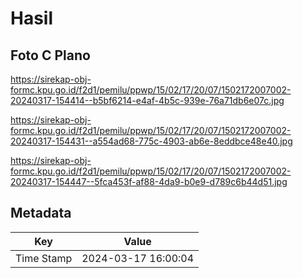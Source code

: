 # Hasil

## Foto C Plano

https://sirekap-obj-formc.kpu.go.id/f2d1/pemilu/ppwp/15/02/17/20/07/1502172007002-20240317-154414--b5bf6214-e4af-4b5c-939e-76a71db6e07c.jpg

https://sirekap-obj-formc.kpu.go.id/f2d1/pemilu/ppwp/15/02/17/20/07/1502172007002-20240317-154431--a554ad68-775c-4903-ab6e-8eddbce48e40.jpg

https://sirekap-obj-formc.kpu.go.id/f2d1/pemilu/ppwp/15/02/17/20/07/1502172007002-20240317-154447--5fca453f-af88-4da9-b0e9-d789c6b44d51.jpg


## Metadata

| Key        | Value               |
| ---------- | ------------------- |
| Time Stamp | 2024-03-17 16:00:04 |



